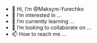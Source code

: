 - 👋 Hi, I’m @Maksym-Yurechko
- 👀 I’m interested in ...
- 🌱 I’m currently learning ...
- 💞️ I’m looking to collaborate on ...
- 📫 How to reach me ...

<!---
Maksym-Yurechko/Maksym-Yurechko is a ✨ special ✨ repository because its `README.md` (this file) appears on your GitHub profile.
You can click the Preview link to take a look at your changes.
--->
